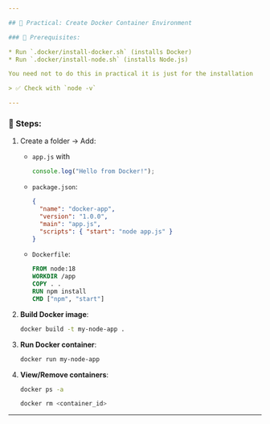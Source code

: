 ```yaml
---

## 🐳 Practical: Create Docker Container Environment

### 🔧 Prerequisites:

* Run `.docker/install-docker.sh` (installs Docker)
* Run `.docker/install-node.sh` (installs Node.js)

You need not to do this in practical it is just for the installation 

> ✅ Check with `node -v`

---
```


### 📁 Steps:

1. Create a folder → Add:

   * `app.js` with

     ```js
     console.log("Hello from Docker!");
     ```
   * `package.json`:

     ```json
     {
       "name": "docker-app",
       "version": "1.0.0",
       "main": "app.js",
       "scripts": { "start": "node app.js" }
     }
     ```
   * `Dockerfile`:

     ```Dockerfile
     FROM node:18
     WORKDIR /app
     COPY . .
     RUN npm install
     CMD ["npm", "start"]
     ```

2. **Build Docker image**:

   ```bash
   docker build -t my-node-app .
   ```

3. **Run Docker container**:

   ```bash
   docker run my-node-app
   ```

4. **View/Remove containers**:

   ```bash
   docker ps -a
   ```
   
   ```bash
   docker rm <container_id>
    ```
---